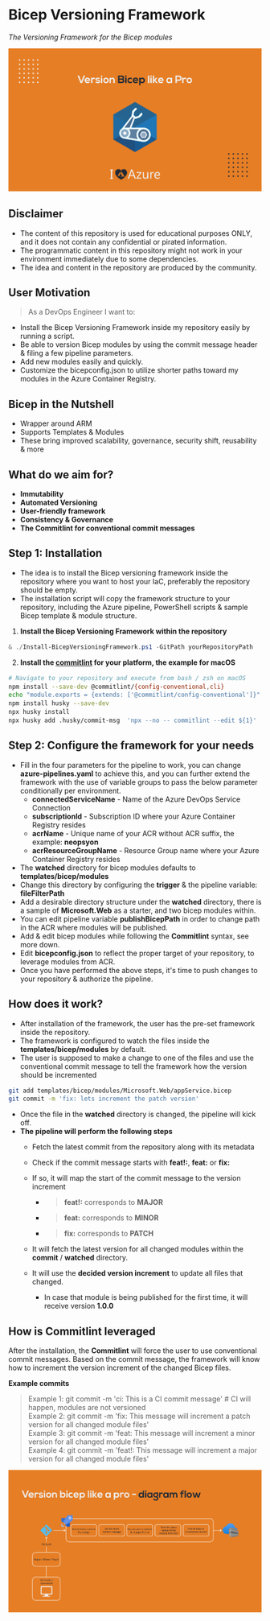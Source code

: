 # Bicep Versioning Framework
*The Versioning Framework for the Bicep modules*

![Heading](.img/heading.jpg)  

## Disclaimer  
 
- The content of this repository is used for educational purposes ONLY, and it does not contain any confidential or pirated information.  
- The programmatic content in this repository might not work in your environment immediately due to some dependencies.  
- The idea and content in the repository are produced by the community.  

## User Motivation
> As a DevOps Engineer I want to:
- Install the Bicep Versioning Framework inside my repository easily by running a script.
- Be able to version Bicep modules by using the commit message header & filing a few pipeline parameters.
- Add new modules easily and quickly.
- Customize the bicepconfig.json to utilize shorter paths toward my modules in the Azure Container Registry.

## Bicep in the Nutshell
- Wrapper around ARM
- Supports Templates & Modules
- These bring improved scalability, governance, security shift, reusability & more 

## What do we aim for?
- **Immutability**
- **Automated Versioning**
- **User-friendly framework**
- **Consistency & Governance**
- **The Commitlint for conventional commit messages**

## Step 1: Installation
- The idea is to install the Bicep versioning framework inside the repository where you want to host your IaC, preferably the repository should be empty.  
- The installation script will copy the framework structure to your repository, including the Azure pipeline, PowerShell scripts & sample Bicep template & module structure.  

1. **Install the Bicep Versioning Framework within the repository**
```powershell
& ./Install-BicepVersioningFramework.ps1 -GitPath yourRepositoryPath
```
2. **Install the [commitlint](https://github.com/conventional-changelog/commitlint)  for your platform, the example for macOS**  
```bash
# Navigate to your repository and execute from bash / zsh on macOS
npm install --save-dev @commitlint/{config-conventional,cli}
echo "module.exports = {extends: ['@commitlint/config-conventional']}" > commitlint.config.js
npm install husky --save-dev
npx husky install
npx husky add .husky/commit-msg  'npx --no -- commitlint --edit ${1}'
```  

## Step 2: Configure the framework for your needs
- Fill in the four parameters for the pipeline to work, you can change **azure-pipelines.yaml** to achieve this, and you can further extend the framework with the use of variable groups to pass the below parameter conditionally per environment.  
    - **connectedServiceName** - Name of the Azure DevOps Service Connection
    - **subscriptionId** - Subscription ID where your Azure Container Registry resides
    - **acrName** - Unique name of your ACR without ACR suffix, the example: **neopsyon**
    - **acrResourceGroupName** - Resource Group name where your Azure Container Registry resides
- The **watched** directory for bicep modules defaults to **templates/bicep/modules**
- Change this directory by configuring the **trigger** & the pipeline variable: **fileFilterPath** 
- Add a desirable directory structure under the **watched** directory, there is a sample of **Microsoft.Web** as a starter, and two bicep modules within.  
- You can edit pipeline variable **publishBicepPath** in order to change path in the ACR where modules will be published.
- Add & edit bicep modules while following the **Commitlint** syntax, see more down.  
- Edit **bicepconfig.json** to reflect the proper target of your repository, to leverage modules from ACR.
- Once you have performed the above steps, it's time to push changes to your repository & authorize the pipeline.  

## How does it work?
- After installation of the framework, the user has the pre-set framework inside the repository.  
- The framework is configured to watch the files inside the **templates/bicep/modules** by default.  
- The user is supposed to make a change to one of the files and use the conventional commit message to tell the framework how the version should be incremented
```bash
git add templates/bicep/modules/Microsoft.Web/appService.bicep  
git commit -m 'fix: lets increment the patch version'  
```
- Once the file in the **watched** directory is changed, the pipeline will kick off.  
- **The pipeline will perform the following steps**
    - Fetch the latest commit from the repository along with its metadata
    - Check if the commit message starts with **feat!:**, **feat:** or **fix:**
    - If so, it will map the start of the commit message to the version increment  

        - > **feat!:** corresponds to **MAJOR**
        - > **feat:** corresponds to **MINOR**
        - > **fix:** corresponds to **PATCH**

    - It will fetch the latest version for all changed modules within the **commit** / **watched** directory.
    - It will use the **decided version increment** to update all files that changed.
        - In case that module is being published for the first time, it will receive version **1.0.0**


## How is Commitlint leveraged
After the installation, the **Commitlint** will force the user to use conventional commit messages.
Based on the commit message, the framework will know how to increment the version increment of the changed Bicep files.  

**Example commits** 
> Example 1: git commit -m 'ci: This is a CI commit message' # CI will happen, modules are not versioned  
> Example 2: git commit -m 'fix: This message will increment a patch version for all changed module files'  
> Example 3: git commit -m 'feat: This message will increment a minor version for all changed module files'  
> Example 4: git commit -m 'feat!: This message will increment a major version for all changed module files'  


![Flow](.img/flow.jpg)  
